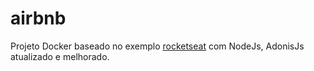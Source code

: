 # airbnb
Projeto Docker baseado no exemplo [rocketseat](https://blog.rocketseat.com.br/adonis-auth-jwt-api-rest/) com NodeJs, AdonisJs atualizado e melhorado.

